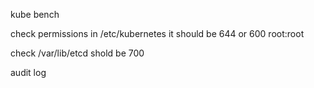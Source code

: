 kube bench 

check permissions in /etc/kubernetes
it should be 644 or 600 root:root

check /var/lib/etcd
shold be 700

audit log   